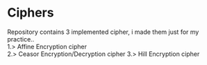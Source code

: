 # Ciphers
Repository contains 3 implemented cipher, i made them just for my practice..	
1.> Affine Encryption cipher	
2.> Ceasor Encryption/Decryption cipher	
3.> Hill Encryption cipher	
